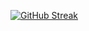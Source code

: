 [![GitHub Streak](https://streak-stats.demolab.com?user=MrTibo1&theme=windows-dark&date_format=j%20M%5B%20Y%5D)](https://git.io/streak-stats)
<!--
**MrTibo1/MrTibo1** is a ✨ _special_ ✨ repository because its `README.md` (this file) appears on your GitHub profile.

Here are some ideas to get you started:

- 🔭 I’m currently working on ...
- 🌱 I’m currently learning ...
- 👯 I’m looking to collaborate on ...
- 🤔 I’m looking for help with ...
- 💬 Ask me about ...
- 📫 How to reach me: ...
- 😄 Pronouns: ...
- ⚡ Fun fact: ...
-->
